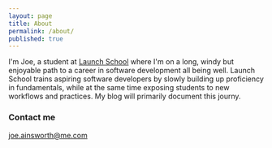 ```yaml
---
layout: page
title: About
permalink: /about/
published: true
---
```


I'm Joe, a student at <a href="http://www.launchschool.com">Launch School</a> where I'm on a long, windy but enjoyable path to a career in software development all being well. Launch School trains aspiring software developers by slowly building up proficiency in fundamentals, while at the same time exposing students to new workflows and practices. My blog will primarily document this journy.

### Contact me

[joe.ainsworth@me.com](mailto:joe.ainsworth@me.com)
